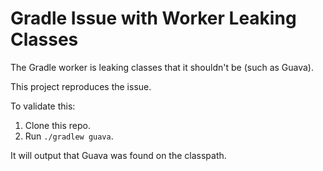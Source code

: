 # Gradle Issue with Worker Leaking Classes

The Gradle worker is leaking classes that it shouldn't be (such as Guava).

This project reproduces the issue.

To validate this:

1. Clone this repo.
1. Run `./gradlew guava`.

It will output that Guava was found on the classpath.
